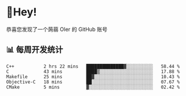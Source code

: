 # 👋Hey!
恭喜您发现了一个蒟蒻 OIer 的 GitHub 账号

## 📊 每周开发统计
<!--START_SECTION:waka-->
```text
C++           2 hrs 22 mins   ██████████████▓░░░░░░░░░░   58.44 % 
C             43 mins         ████▒░░░░░░░░░░░░░░░░░░░░   17.88 % 
Makefile      25 mins         ██▓░░░░░░░░░░░░░░░░░░░░░░   10.43 % 
Objective-C   18 mins         ██░░░░░░░░░░░░░░░░░░░░░░░   07.67 % 
CMake         5 mins          ▓░░░░░░░░░░░░░░░░░░░░░░░░   02.42 % 
```
<!--END_SECTION:waka-->
